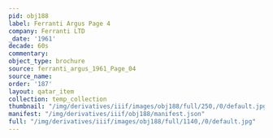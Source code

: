 ```yaml
---
pid: obj188
label: Ferranti Argus Page 4
company: Ferranti LTD
_date: '1961'
decade: 60s
commentary: 
object_type: brochure
source: ferranti_argus_1961_Page_04
source_name: 
order: '187'
layout: qatar_item
collection: temp_collection
thumbnail: "/img/derivatives/iiif/images/obj188/full/250,/0/default.jpg"
manifest: "/img/derivatives/iiif/obj188/manifest.json"
full: "/img/derivatives/iiif/images/obj188/full/1140,/0/default.jpg"
---
```

